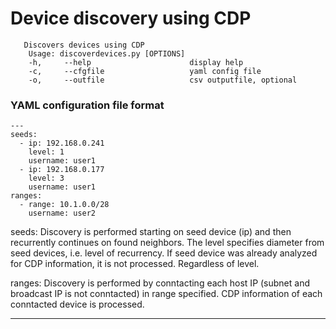 # Device discovery using CDP

```
   Discovers devices using CDP
    Usage: discoverdevices.py [OPTIONS]
    -h,     --help                      display help
    -c,     --cfgfile                   yaml config file                     
    -o,     --outfile                   csv outputfile, optional
```

### YAML configuration file format
```
---
seeds:
  - ip: 192.168.0.241
    level: 1
    username: user1
  - ip: 192.168.0.177
    level: 3
    username: user1
ranges:
  - range: 10.1.0.0/28
    username: user2
```

seeds:
Discovery is performed starting on seed device (ip) and then recurrently continues on found neighbors. The level specifies diameter from seed devices, i.e. level of recurrency.
If seed device was already analyzed for CDP information, it is not processed. Regardless of level.

ranges:
Discovery is performed by conntacting each host IP (subnet and broadcast IP is not conntacted) in range specified. CDP information of each conntacted device is processed.

***